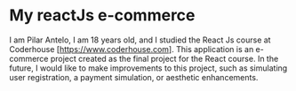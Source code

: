 # My reactJs e-commerce

I am Pilar Antelo, I am 18 years old, and I studied the React Js course at Coderhouse [https://www.coderhouse.com]. This application is an e-commerce project created as the final project for the React course. In the future, I would like to make improvements to this project, such as simulating user registration, a payment simulation, or aesthetic enhancements.